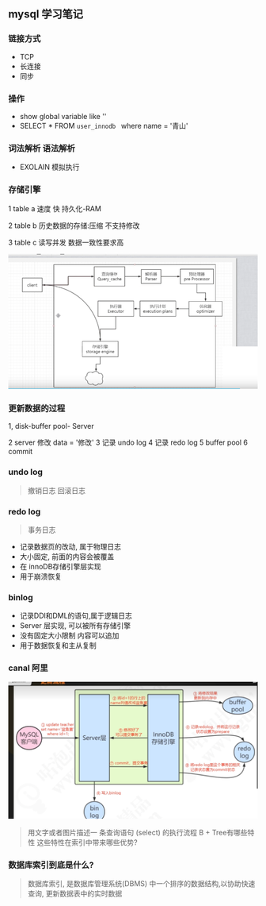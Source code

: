 ## mysql 学习笔记
### 链接方式
* TCP
* 长连接
* 同步

### 操作
* show global variable
 like ''
* SELECT * FROM  `user_innodb
` where name = '青山' 
### 词法解析 语法解析

* EXOLAIN  模拟执行

### 存储引擎
1 table  a 
速度 快 持久化-RAM

2 table b
历史数据的存储:压缩 不支持修改

3 table c 
读写并发 数据一致性要求高

![Alt text](image-1.png)




### 更新数据的过程
1,
disk-buffer pool- Server

2 server 修改  data = '修改'
3 记录 undo log
4 记录 redo log
5 buffer pool
6 commit
### undo log
> 撤销日志 回滚日志
### redo log
> 事务日志
* 记录数据页的改动, 属于物理日志
* 大小固定, 前面的内容会被覆盖
* 在 innoDB存储引擎层实现
* 用于崩溃恢复
### binlog
* 记录DDl和DML的语句,属于逻辑日志
* Server 层实现, 可以被所有存储引擎
* 没有固定大小限制  内容可以追加
* 用于数据恢复和主从复制

### canal 阿里
![Alt text](image.png)

> 用文字或者图片描述一
条查询语句 (select) 的执行流程
> B + Tree有哪些特性 这些特性在索引中带来哪些优势?

### 数据库索引到底是什么?
> 数据库索引, 是数据库管理系统(DBMS) 中一个排序的数据结构,以协助快速查询, 更新数据表中的实时数据
